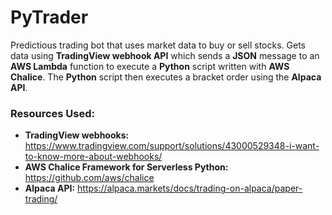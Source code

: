 # PyTrader
Predictious trading bot that uses market data to buy or sell stocks. Gets data using **TradingView webhook API** which sends a **JSON** message to an **AWS Lambda** function to execute a **Python** script written with **AWS Chalice**. The **Python** script then executes a bracket order using the **Alpaca API**.

### Resources Used: 
* **TradingView webhooks:** https://www.tradingview.com/support/solutions/43000529348-i-want-to-know-more-about-webhooks/
* **AWS Chalice Framework for Serverless Python:** https://github.com/aws/chalice
* **Alpaca API:** https://alpaca.markets/docs/trading-on-alpaca/paper-trading/
